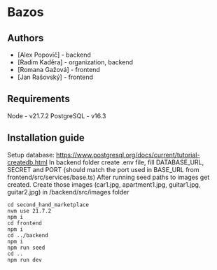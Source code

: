 # Bazos

## Authors
 - [Alex Popovič] - backend
 - [Radim Kaděra] - organization, backend
 - [Romana Gažová] - frontend
 - [Jan Rašovský] - frontend

## Requirements 
Node - v21.7.2
PostgreSQL - v16.3


## Installation guide
Setup database: https://www.postgresql.org/docs/current/tutorial-createdb.html
In backend folder create .env file, fill DATABASE_URL, SECRET and PORT (should match the port used in BASE_URL from frontend/src/services/base.ts)
After running seed paths to images get created. Create those images (car1.jpg, apartment1.jpg, guitar1.jpg, guitar2.jpg) in /backend/src/images folder
```
cd second_hand_marketplace
nvm use 21.7.2
npm i
cd frontend
npm i
cd ../backend 
npm i
npm run seed
cd ..
npm run dev
```